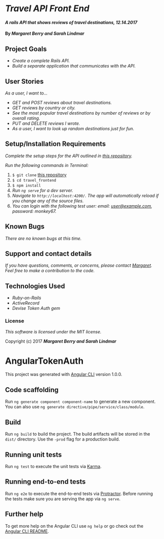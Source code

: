 # _Travel API Front End_

#### _A rails API that shows reviews of travel destinations, 12.14.2017_

#### By _**Margaret Berry and Sarah Lindmar**_

## Project Goals
* _Create a complete Rails API._
* _Build a separate application that communicates with the API._

## User Stories
_As a user, I want to..._
* _GET and POST reviews about travel destinations._
* _GET reviews by country or city._
* _See the most popular travel destinations by number of reviews or by overall rating._
* _PUT and DELETE reviews I wrote._
* _As a user, I want to look up random destinations just for fun._

## Setup/Installation Requirements
_Complete the setup steps for the API outlined in [this repository](https://github.com/codemargaret/travel_api.git)._

_Run the following commands in Terminal:_

1. `$ git clone` [this repository](https://github.com/codemargaret/travel_frontend.git)
2. `$ cd travel_frontend`
3. `$ npm install`
4. _Run `ng serve` for a dev server._
5. _Navigate to `http://localhost:4200/`. The app will automatically reload if you change any of the source files._
6. _You can login with the following test user: email: user@example.com, password: monkey67._

## Known Bugs
_There are no known bugs at this time._

## Support and contact details

_If you have questions, comments, or concerns, please contact [Margaret](codeberry1@gmail.com).  Feel free to make a contribution to the code._

## Technologies Used
* _Ruby-on-Rails_
* _ActiveRecord_
* _Devise Token Auth gem_

### License
*This software is licensed under the MIT license.*

Copyright (c) 2017 **_Margaret Berry and Sarah Lindmar_**

# AngularTokenAuth
This project was generated with [Angular CLI](https://github.com/angular/angular-cli) version 1.0.0.

## Code scaffolding
Run `ng generate component component-name` to generate a new component. You can also use `ng generate directive/pipe/service/class/module`.

## Build
Run `ng build` to build the project. The build artifacts will be stored in the `dist/` directory. Use the `-prod` flag for a production build.

## Running unit tests
Run `ng test` to execute the unit tests via [Karma](https://karma-runner.github.io).

## Running end-to-end tests
Run `ng e2e` to execute the end-to-end tests via [Protractor](http://www.protractortest.org/).
Before running the tests make sure you are serving the app via `ng serve`.

## Further help
To get more help on the Angular CLI use `ng help` or go check out the [Angular CLI README](https://github.com/angular/angular-cli/blob/master/README.md).

